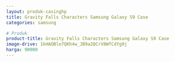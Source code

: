 ```yaml
---
layout: produk-casinghp
title: Gravity Falls Characters Samsung Galaxy S9 Case
categories: samsung

# Produk
product-title: Gravity Falls Characters Samsung Galaxy S9 Case
image-drive: 1kHAOBle7QKh4w_JB9a2QCrV8WfCdYg9j
harga: 90000
---
```

